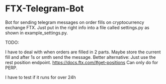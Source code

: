 # FTX-Telegram-Bot
Bot for sending telegram messages on order fills on cryptocurrency exchange FTX.
Just put in the right info into a file called settings.py as shown in example_settings.py.

TODO:

I have to deal with when orders are filled in 2 parts.
Maybe store the current fill and after 1s or smth send the message.
    Better alternative: Just use the rest position endpoint.
	https://docs.ftx.com/#get-positions
    Can only do for PERP.

I have to test if it runs for over 24h